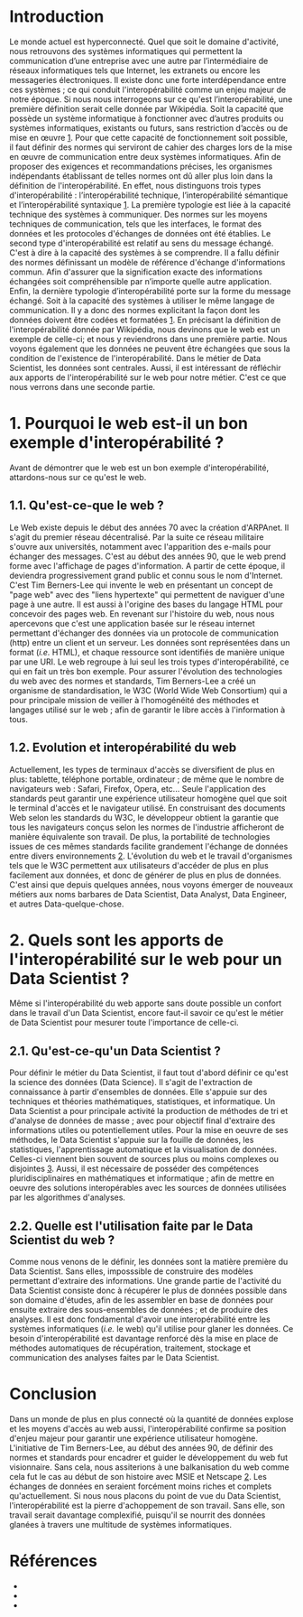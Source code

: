 

# Introduction
Le monde actuel est hyperconnecté. Quel que soit le domaine d'activité, nous retrouvons des systèmes informatiques qui permettent la communication d’une entreprise avec une autre par l’intermédiaire de réseaux informatiques tels que Internet, les extranets ou encore les messageries électroniques. Il existe donc une forte interdépendance entre ces systèmes ; ce qui conduit l'interopérabilité comme un enjeu majeur de notre époque. Si nous nous interrogeons sur ce qu'est l’interopérabilité, une première définition serait celle donnée par Wikipédia. Soit la capacité que possède un système informatique à fonctionner avec d’autres produits ou systèmes informatiques, existants ou futurs, sans restriction d’accès ou de mise en œuvre [1].
Pour que cette capacité de fonctionnement soit possible, il faut définir des normes qui serviront de cahier des charges lors de la mise en œuvre de communication entre deux systèmes informatiques. Afin de proposer des exigences et recommandations précises, les organismes indépendants établissant de telles normes ont dû aller plus loin dans la définition de l'interopérabilité. En effet, nous distinguons trois types d'interopérabilité : l’interopérabilité technique, l’interopérabilité sémantique et l’interopérabilité syntaxique [1]. La première typologie est liée à la capacité technique des systèmes à communiquer. Des normes sur les moyens techniques de communication, tels que les interfaces, le format des données et les protocoles d'échanges de données ont été établies. Le second type d'interopérabilité est relatif au sens du message échangé. C'est à dire à la capacité des systèmes à se comprendre. Il a fallu définir des normes définissant un modèle de référence d'échange d'informations commun. Afin d'assurer que la signification exacte des informations échangées soit compréhensible par n’importe quelle autre application. Enfin, la dernière typologie d’interopérabilité porte sur la forme du message échangé. Soit à la capacité des systèmes à utiliser le même langage de communication. Il y a donc des normes explicitant la façon dont les données doivent être codées et formatées [1].
En précisant la définition de l'interopérabilité donnée par Wikipédia, nous devinons que le web est un exemple de celle-ci; et nous y reviendrons dans une première partie. Nous voyons également que les données ne peuvent être échangées que sous la condition de l'existence de l'interopérabilité. Dans le métier de Data Scientist, les données sont centrales. Aussi, il est intéressant de réfléchir aux apports de l'interopérabilité sur le web pour notre métier. C'est ce que nous verrons dans une seconde partie.

# 1. Pourquoi le web est-il un bon exemple d'interopérabilité ?
Avant de démontrer que le web est un bon exemple d'interopérabilité, attardons-nous sur ce qu'est le web.
## 1.1. Qu'est-ce-que le web ?
Le Web existe depuis le début des années 70 avec la création d'ARPAnet. Il s'agit du premier réseau décentralisé. Par la suite ce réseau militaire s'ouvre aux universités, notamment avec l'apparition des e-mails pour échanger des messages. C'est au début des années 90, que le web prend forme avec l'affichage de pages d'information. A partir de cette époque, il deviendra progressivement grand public et connu sous le nom d'Internet.
C'est Tim Berners-Lee qui invente le web en présentant un concept de "page web" avec des "liens hypertexte" qui permettent de naviguer d'une page à une autre. Il est aussi à l'origine des bases du langage HTML pour concevoir des pages web. En revenant sur l'histoire du web, nous nous apercevons que c'est une application basée sur le réseau internet permettant d'échanger des données via un protocole de communication (http) entre un client et un serveur. Les données sont représentées dans un format (*i.e.* HTML), et chaque ressource sont identifiés de manière unique par une URI. Le web regroupe à lui seul les trois types d'interopérabilité, ce qui en fait un très bon exemple.
Pour assurer l'évolution des technologies du web avec des normes et standards, Tim Berners-Lee a créé un organisme de standardisation, le W3C (World Wide Web Consortium) qui a pour principale mission de veiller à l'homogénéité des méthodes et langages utilisé sur le web ; afin de garantir le libre accès à l'information à tous.
## 1.2. Evolution et interopérabilité du web
Actuellement, les types de terminaux d'accès se diversifient de plus en plus: tablette, téléphone portable, ordinateur ; de même que le nombre de navigateurs web : Safari, Firefox, Opera, etc... Seule l'application des standards peut garantir une expérience utilisateur homogène quel que soit le terminal d'accès et le navigateur utilisé. En construisant des documents Web selon les standards du W3C, le développeur obtient la garantie que tous les navigateurs conçus selon les normes de l'industrie afficheront de manière équivalente son travail. De plus, la portabilité de technologies issues de ces mêmes standards facilite grandement l'échange de données entre divers environnements [2].
L'évolution du web et le travail d'organismes tels que le W3C permettent aux utilisateurs d'accéder de plus en plus facilement aux données, et donc de générer de plus en plus de données. C'est ainsi que depuis quelques années, nous voyons émerger de nouveaux métiers aux noms barbares de Data Scientist, Data Analyst, Data Engineer, et autres Data-quelque-chose.
# 2. Quels sont les apports de l'interopérabilité sur le web pour un Data Scientist ?
Même si l'interopérabilité du web apporte sans doute possible un confort dans le travail d'un Data Scientist, encore faut-il savoir ce qu'est le métier de Data Scientist pour mesurer toute l'importance de celle-ci.
## 2.1. Qu'est-ce-qu'un Data Scientist ?
Pour définir le métier du Data Scientist, il faut tout d'abord définir ce qu'est la science des données (Data Science). Il s'agit de l'extraction de connaissance à partir d'ensembles de données. Elle s'appuie sur des techniques et théories mathématiques, statistiques, et informatique.
Un Data Scientist a pour principale activité la production de méthodes de tri et d'analyse de données de masse ; avec pour objectif final d'extraire des informations utiles ou potentiellement utiles. Pour la mise en oeuvre de ses méthodes, le Data Scientist s'appuie sur la fouille de données, les statistiques, l'apprentissage automatique et la visualisation de données. Celles-ci viennent bien souvent de sources plus ou moins complexes ou disjointes [3]. Aussi, il est nécessaire de posséder des compétences pluridisciplinaires en mathématiques et informatique ; afin de mettre en oeuvre des solutions interopérables avec les sources de données utilisées par les algorithmes d'analyses.

## 2.2. Quelle est l'utilisation faite par le Data Scientist du web ?
Comme nous venons de le définir, les données sont la matière première du Data Scientist. Sans elles, imposssible de construire des modèles permettant d'extraire des informations. Une grande partie de l'activité du Data Scientist consiste donc à récupérer le plus de données possible dans son domaine d'études, afin de les assembler en base de données pour ensuite extraire des sous-ensembles de données ; et de produire des analyses. Il est donc fondamental d'avoir une interopérabilité entre les systèmes informatiques (*i.e.* le web) qu'il utilise pour glaner les données. Ce besoin d'interopérabilité est davantage renforcé dès la mise en place de méthodes automatiques de récupération, traitement, stockage et communication des analyses faites par le Data Scientist.

# Conclusion
Dans un monde de plus en plus connecté où la quantité de données explose et les moyens d'accès au web aussi, l'interopérabilité confirme sa position d'enjeu majeur pour garantir une expérience utilisateur homogène. L'initiative de Tim Berners-Lee, au début des années 90, de définir des normes et standards pour encadrer et guider le développement du web fut visionnaire. Sans cela, nous assiterions à une balkanisation du web comme cela fut le cas au début de son histoire avec MSIE et Netscape [2]. Les échanges de données en seraient forcément moins riches et complets qu'actuellement. Si nous nous placons du point de vue du Data Scientist, l'interopérabilité est la pierre d'achoppement de son travail. Sans elle, son travail serait davantage complexifié, puisqu'il se nourrit des données glanées à travers une multitude de systèmes informatiques.

# Références
* [1]: <https://fr.wikipedia.org/wiki/Interop%C3%A9rabilit%C3%A9_en_informatique>
* [2]: <https://openweb.eu.org/articles/pourquoi_standards>
* [3]: <https://fr.wikipedia.org/wiki/Science_des_donn%C3%A9es>
